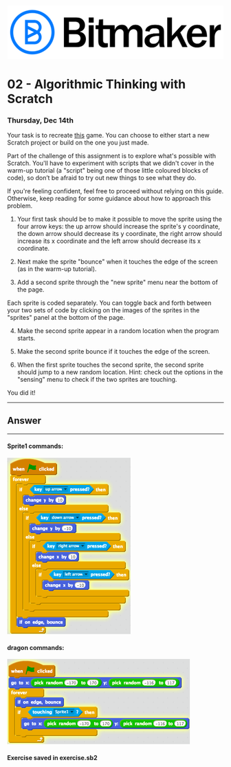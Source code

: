 ![Bitmaker](https://github.com/johncarlolopez/bitmaker-reference/blob/master/bitmakerlogo.svg)
# 02 - Algorithmic Thinking with Scratch
### Thursday, Dec 14th

Your task is to recreate [this](https://natalieblack.github.io/scratch-demo/) game. You can choose to either start a new Scratch project or build on the one you just made.

Part of the challenge of this assignment is to explore what's possible with Scratch. You'll have to experiment with scripts that we didn't cover in the warm-up tutorial (a "script" being one of those little coloured blocks of code), so don’t be afraid to try out new things to see what they do.

If you're feeling confident, feel free to proceed without relying on this guide. Otherwise, keep reading for some guidance about how to approach this problem.

1. Your first task should be to make it possible to move the sprite using the four arrow keys: the up arrow should increase the sprite's y coordinate, the down arrow should decrease its y coordinate, the right arrow should increase its x coordinate and the left arrow should decrease its x coordinate.

2. Next make the sprite "bounce" when it touches the edge of the screen (as in the warm-up tutorial).

3. Add a second sprite through the "new sprite" menu near the bottom of the page.

Each sprite is coded separately. You can toggle back and forth between your two sets of code by clicking on the images of the sprites in the "sprites" panel at the bottom of the page.

4. Make the second sprite appear in a random location when the program starts.

5. Make the second sprite bounce if it touches the edge of the screen.

6. When the first sprite touches the second sprite, the second sprite should jump to a new random location. Hint: check out the options in the "sensing" menu to check if the two sprites are touching.

You did it!

___

## Answer
___
#### Sprite1 commands:
![sprite1](https://github.com/johncarlolopez/bitmaker-d9a2-algorithmic-thinking/blob/master/sprite1.png)
#### dragon commands:
![dragon](https://github.com/johncarlolopez/bitmaker-d9a2-algorithmic-thinking/blob/master/dragon.png)

#### Exercise saved in exercise.sb2
